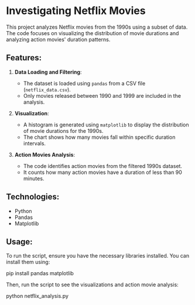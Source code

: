# Investigating Netflix Movies

This project analyzes Netflix movies from the 1990s using a subset of data. The code focuses on visualizing the distribution of movie durations and analyzing action movies' duration patterns.

## Features:
1. **Data Loading and Filtering**:
   - The dataset is loaded using `pandas` from a CSV file (`netflix_data.csv`).
   - Only movies released between 1990 and 1999 are included in the analysis.
   
2. **Visualization**:
   - A histogram is generated using `matplotlib` to display the distribution of movie durations for the 1990s.
   - The chart shows how many movies fall within specific duration intervals.

3. **Action Movies Analysis**:
   - The code identifies action movies from the filtered 1990s dataset.
   - It counts how many action movies have a duration of less than 90 minutes.

## Technologies:
- Python
- Pandas
- Matplotlib

## Usage:
To run the script, ensure you have the necessary libraries installed. You can install them using:

pip install pandas matplotlib

Then, run the script to see the visualizations and action movie analysis:

python netflix_analysis.py
